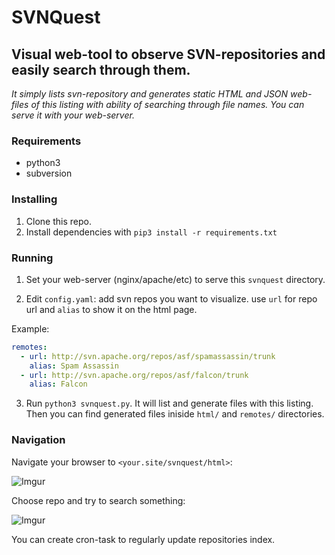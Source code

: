 # SVNQuest

## Visual web-tool to observe SVN-repositories and easily search through them.

*It simply lists svn-repository and generates static HTML and JSON web-files of this listing with ability of searching through file names. You can serve it with your web-server.*

### Requirements
- python3
- subversion

### Installing
1. Clone this repo.
2. Install dependencies with `pip3 install -r requirements.txt`

### Running
1. Set your web-server (nginx/apache/etc) to serve this `svnquest` directory.

2. Edit `config.yaml`: add svn repos you want to visualize. use `url` for repo url and `alias` to show it on the html page. 

Example:

```yaml
remotes:
  - url: http://svn.apache.org/repos/asf/spamassassin/trunk
    alias: Spam Assassin
  - url: http://svn.apache.org/repos/asf/falcon/trunk
    alias: Falcon
```
3. Run `python3 svnquest.py`. It will list and generate files with this listing. Then you can find generated files iniside `html/` and `remotes/` directories.

### Navigation

Navigate your browser to `<your.site/svnquest/html>`:

![Imgur](https://i.imgur.com/WQ0kymZ.png)

Choose repo and try to search something:

![Imgur](https://i.imgur.com/YhG3Emm.png)

You can create cron-task to regularly update repositories index.
